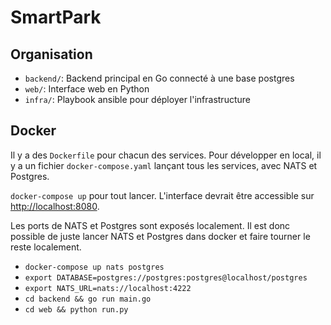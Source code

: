# SmartPark

## Organisation

- `backend/`: Backend principal en Go connecté à une base postgres
- `web/`: Interface web en Python
- `infra/`: Playbook ansible pour déployer l'infrastructure

## Docker

Il y a des `Dockerfile` pour chacun des services.
Pour développer en local, il y a un fichier `docker-compose.yaml` lançant tous les services, avec NATS et Postgres.

`docker-compose up` pour tout lancer. L'interface devrait être accessible sur <http://localhost:8080>.

Les ports de NATS et Postgres sont exposés localement. Il est donc possible de juste lancer NATS et Postgres dans docker et faire tourner le reste localement.

 - `docker-compose up nats postgres`
 - `export DATABASE=postgres://postgres:postgres@localhost/postgres`
 - `export NATS_URL=nats://localhost:4222`
 - `cd backend && go run main.go`
 - `cd web && python run.py`
